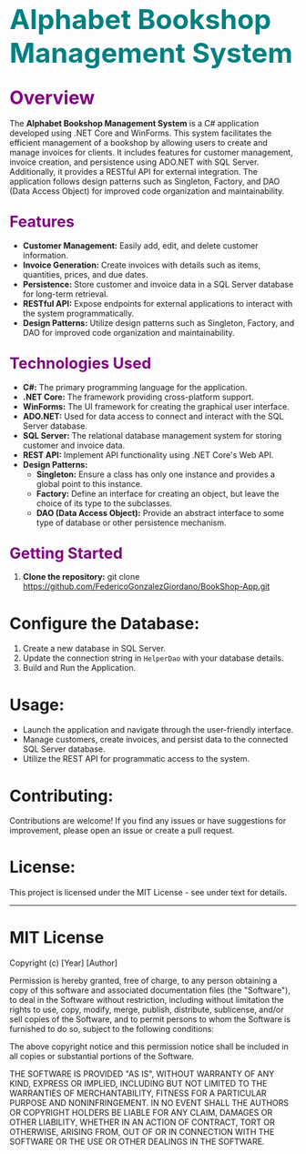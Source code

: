 # <span style="font-size:36pt; color:#008080;">Alphabet Bookshop Management System</span>

## <span style="font-size:24pt; color:#800080;">Overview</span>

The **Alphabet Bookshop Management System** is a C# application developed using .NET Core and WinForms. This system facilitates the efficient management of a bookshop by allowing users to create and manage invoices for clients. It includes features for customer management, invoice creation, and persistence using ADO.NET with SQL Server. Additionally, it provides a RESTful API for external integration. The application follows design patterns such as Singleton, Factory, and DAO (Data Access Object) for improved code organization and maintainability.

## <span style="font-size:20pt; color:#800080;">Features</span>

- **Customer Management:** Easily add, edit, and delete customer information.
- **Invoice Generation:** Create invoices with details such as items, quantities, prices, and due dates.
- **Persistence:** Store customer and invoice data in a SQL Server database for long-term retrieval.
- **RESTful API:** Expose endpoints for external applications to interact with the system programmatically.
- **Design Patterns:** Utilize design patterns such as Singleton, Factory, and DAO for improved code organization and maintainability.

## <span style="font-size:20pt; color:#800080;">Technologies Used</span>

- **C#:** The primary programming language for the application.
- **.NET Core:** The framework providing cross-platform support.
- **WinForms:** The UI framework for creating the graphical user interface.
- **ADO.NET:** Used for data access to connect and interact with the SQL Server database.
- **SQL Server:** The relational database management system for storing customer and invoice data.
- **REST API:** Implement API functionality using .NET Core's Web API.
- **Design Patterns:**
  - **Singleton:** Ensure a class has only one instance and provides a global point to this instance.
  - **Factory:** Define an interface for creating an object, but leave the choice of its type to the subclasses.
  - **DAO (Data Access Object):** Provide an abstract interface to some type of database or other persistence mechanism.

## <span style="font-size:20pt; color:#800080;">Getting Started</span>

1. **Clone the repository:**
   git clone https://github.com/FedericoGonzalezGiordano/BookShop-App.git


# Configure the Database:
1. Create a new database in SQL Server.
2. Update the connection string in `HelperDao` with your database details.
3. Build and Run the Application.

# Usage:
- Launch the application and navigate through the user-friendly interface.
- Manage customers, create invoices, and persist data to the connected SQL Server database.
- Utilize the REST API for programmatic access to the system.

# Contributing:
Contributions are welcome! If you find any issues or have suggestions for improvement, please open an issue or create a pull request.

# License:
This project is licensed under the MIT License - see under text for details.

---

# MIT License

Copyright (c) [Year] [Author]

Permission is hereby granted, free of charge, to any person obtaining a copy
of this software and associated documentation files (the "Software"), to deal
in the Software without restriction, including without limitation the rights
to use, copy, modify, merge, publish, distribute, sublicense, and/or sell
copies of the Software, and to permit persons to whom the Software is
furnished to do so, subject to the following conditions:

The above copyright notice and this permission notice shall be included in
all copies or substantial portions of the Software.

THE SOFTWARE IS PROVIDED "AS IS", WITHOUT WARRANTY OF ANY KIND, EXPRESS OR
IMPLIED, INCLUDING BUT NOT LIMITED TO THE WARRANTIES OF MERCHANTABILITY,
FITNESS FOR A PARTICULAR PURPOSE AND NONINFRINGEMENT. IN NO EVENT SHALL THE
AUTHORS OR COPYRIGHT HOLDERS BE LIABLE FOR ANY CLAIM, DAMAGES OR OTHER
LIABILITY, WHETHER IN AN ACTION OF CONTRACT, TORT OR OTHERWISE, ARISING FROM,
OUT OF OR IN CONNECTION WITH THE SOFTWARE OR THE USE OR OTHER DEALINGS IN
THE SOFTWARE.
